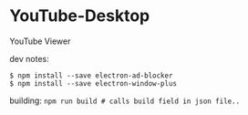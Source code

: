 # YouTube-Desktop
YouTube Viewer


dev notes:
```
$ npm install --save electron-ad-blocker
$ npm install --save electron-window-plus

```

building:
``npm run build # calls build field in json file..``